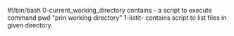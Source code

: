 #!/bin/bash
0-current_working_directory contains - a script to execute command pwd "prin working directory"
1-listit- contains script to list files in given directory.
